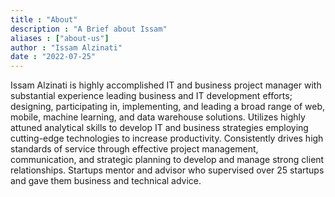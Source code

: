 ```yaml
---
title : "About"
description : "A Brief about Issam"
aliases : ["about-us"]
author : "Issam Alzinati"
date : "2022-07-25"
---
```


Issam Alzinati is highly accomplished IT and business project manager with substantial experience leading business and IT development efforts; designing, participating in, implementing, and leading a broad range of web, mobile, machine learning, and data warehouse solutions. Utilizes highly attuned analytical skills to develop IT and business strategies employing cutting-edge technologies to increase productivity. Consistently drives high standards of service through effective project management, communication, and strategic planning to develop and manage strong client relationships. Startups mentor and advisor who supervised over 25 startups and gave them business and technical advice.

